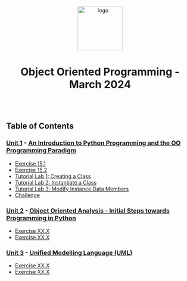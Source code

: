 <br>

<p align="center">
<img src="https://www.romstorprojects.co.uk/wp-content/uploads/university-of-essex-logo.png?x73654" alt="logo" height="120"/>
</p>

<h1 align="center">
Object Oriented Programming - March 2024
</h1>
<br>
<br>

## Table of Contents
### [Unit 1](/Unit01/) - [An Introduction to Python Programming and the OO Programming Paradigm](https://www.my-course.co.uk/course/view.php?id=11400&section=8)
- [Exercise 15.1](/Unit01/Indoor%20Voice)
- [Exercise 15.2](/Unit01/Playback%20Speed)
- [Tutorial Lab 1: Creating a Class](/Unit01/Making%20Faces)
- [Tutorial Lab 2: Instantiate a Class](/Unit01/Making%20Faces)
- [Tutorial Lab 3: Modify Instance Data Members](/Unit01/Making%20Faces)
- [Challenge](/Unit01/Making%20Faces)

### [Unit 2](/Unit02/) - [Object Oriented Analysis - Initial Steps towards Programming in Python](https://www.my-course.co.uk/course/view.php?id=11400&section=9)
- [Exercise XX.X](/Unit02/Indoor%20Voice)
- [Exercise XX.X](/Unit02/Playback%20Speed)

### [Unit 3](/Unit03/) - [Unified Modelling Language (UML)](https://www.my-course.co.uk/course/view.php?id=11400&section=10)
- [Exercise XX.X](/Unit03/Indoor%20Voice)
- [Exercise XX.X](/Unit03/Playback%20Speed)

